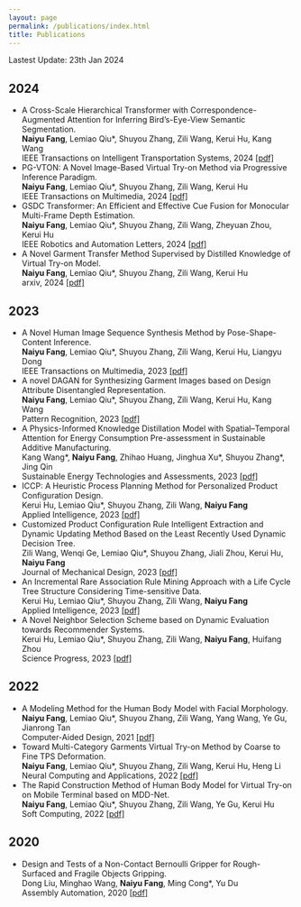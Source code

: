 ```yaml
---
layout: page
permalink: /publications/index.html
title: Publications
---
```


Lastest Update: 23th Jan 2024


## 2024
- A Cross-Scale Hierarchical Transformer with Correspondence-Augmented Attention for Inferring Bird’s-Eye-View Semantic Segmentation. <br>**Naiyu Fang**, Lemiao Qiu*, Shuyou Zhang, Zili Wang, Kerui Hu, Kang Wang <br>IEEE Transactions on Intelligent Transportation Systems, 2024 [[pdf]](https://ieeexplore.ieee.org/abstract/document/10401013)
- PG-VTON: A Novel Image-Based Virtual Try-on Method via Progressive Inference Paradigm. <br> **Naiyu Fang**, Lemiao Qiu*, Shuyou Zhang, Zili Wang, Kerui Hu <br> IEEE Transactions on Multimedia, 2024 [[pdf]](https://ieeexplore.ieee.org/abstract/document/10400859)
- GSDC Transformer: An Efficient and Effective Cue Fusion for Monocular Multi-Frame Depth Estimation. <br>**Naiyu Fang**, Lemiao Qiu*, Shuyou Zhang, Zili Wang, Zheyuan Zhou, Kerui Hu <br>IEEE Robotics and Automation Letters, 2024 [[pdf]](https://arxiv.org/pdf/2401.12433.pdf)
- A Novel Garment Transfer Method Supervised by Distilled Knowledge of Virtual Try-on Model. <br>**Naiyu Fang**, Lemiao Qiu*, Shuyou Zhang, Zili Wang, Kerui Hu <br>arxiv, 2024 [[pdf]](https://arxiv.org/pdf/2401.12433.pdf)

## 2023
- A Novel Human Image Sequence Synthesis Method by Pose-Shape-Content Inference.  <br>**Naiyu Fang**, Lemiao Qiu*, Shuyou Zhang, Zili Wang, Kerui Hu, Liangyu Dong <br> IEEE Transactions on Multimedia, 2023 [[pdf]](https://ieeexplore.ieee.org/abstract/document/9903568)
- A novel DAGAN for Synthesizing Garment Images based on Design Attribute Disentangled Representation.  <br>**Naiyu Fang**, Lemiao Qiu*, Shuyou Zhang, Zili Wang, Kerui Hu, Kang Wang <br> Pattern Recognition, 2023  [[pdf]](https://www.sciencedirect.com/science/article/abs/pii/S0031320322007270)
- A Physics-Informed Knowledge Distillation Model with Spatial–Temporal Attention for Energy Consumption Pre-assessment in Sustainable Additive Manufacturing. <br>Kang Wang*, **Naiyu Fang**, Zhihao Huang, Jinghua Xu*, Shuyou Zhang*, Jing Qin <br> Sustainable Energy Technologies and Assessments, 2023 [[pdf]](https://www.sciencedirect.com/science/article/abs/pii/S2213138823005301)
- ICCP: A Heuristic Process Planning Method for Personalized Product Configuration Design. <br>Kerui Hu, Lemiao Qiu*, Shuyou Zhang, Zili Wang, **Naiyu Fang** <br> Applied Intelligence, 2023 [[pdf]](https://link.springer.com/article/10.1007/s10489-023-05186-z)
- Customized Product Configuration Rule Intelligent Extraction and Dynamic Updating Method Based on the Least Recently Used Dynamic Decision Tree. <br> Zili Wang, Wenqi Ge, Lemiao Qiu*, Shuyou Zhang, Jiali Zhou, Kerui Hu, **Naiyu Fang** <br> Journal of Mechanical Design, 2023 [[pdf]](https://asmedigitalcollection.asme.org/mechanicaldesign/article-abstract/145/5/051701/1154774/Customized-Product-Configuration-Rule-Intelligent)
- An Incremental Rare Association Rule Mining Approach with a Life Cycle Tree Structure Considering Time-sensitive Data. <br> Kerui Hu, Lemiao Qiu*, Shuyou Zhang, Zili Wang, **Naiyu Fang** <br> Applied Intelligence, 2023 [[pdf]](https://link.springer.com/article/10.1007/s10489-022-03978-3)
- A Novel Neighbor Selection Scheme based on Dynamic Evaluation towards Recommender Systems. <br> Kerui Hu, Lemiao Qiu*, Shuyou Zhang, Zili Wang, **Naiyu Fang**, Huifang Zhou <br> Science Progress, 2023 [[pdf]](https://journals.sagepub.com/doi/full/10.1177/00368504231180090)

## 2022
- A Modeling Method for the Human Body Model with Facial Morphology. <br>**Naiyu Fang**, Lemiao Qiu*, Shuyou Zhang, Zili Wang, Yang Wang, Ye Gu, Jianrong Tan <br> Computer-Aided Design, 2021 [[pdf]](https://www.sciencedirect.com/science/article/pii/S0010448521001172)
- Toward Multi-Category Garments Virtual Try-on Method by Coarse to Fine TPS Deformation. <br>**Naiyu Fang**, Lemiao Qiu*, Shuyou Zhang, Zili Wang, Kerui Hu, Heng Li <br> Neural Computing and Applications, 2022 [[pdf]](https://link.springer.com/article/10.1007/s00521-022-07173-w)
- The Rapid Construction Method of Human Body Model for Virtual Try-on on Mobile Terminal based on MDD-Net. <br>**Naiyu Fang**, Lemiao Qiu*, Shuyou Zhang, Zili Wang, Ye Gu, Kerui Hu <br> Soft Computing, 2022 [[pdf]](https://link.springer.com/article/10.1007/s00500-022-07464-3)

## 2020
- Design and Tests of a Non-Contact Bernoulli Gripper for Rough-Surfaced and Fragile Objects Gripping. <br> Dong Liu, Minghao Wang, **Naiyu Fang**, Ming Cong*, Yu Du <br> Assembly Automation, 2020 [[pdf]](https://link.springer.com/article/10.1007/s00500-022-07464-3)